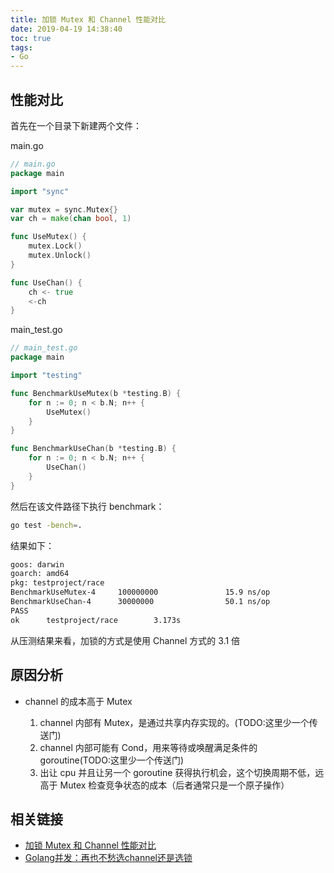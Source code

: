 ```yaml
---
title: 加锁 Mutex 和 Channel 性能对比
date: 2019-04-19 14:38:40
toc: true
tags:
- Go
---
```


## 性能对比

首先在一个目录下新建两个文件：

main.go

```go
// main.go
package main

import "sync"

var mutex = sync.Mutex{}
var ch = make(chan bool, 1)

func UseMutex() {
    mutex.Lock()
    mutex.Unlock()
}

func UseChan() {
    ch <- true
    <-ch
}
```

<!-- more -->

main_test.go

```go
// main_test.go
package main

import "testing"

func BenchmarkUseMutex(b *testing.B) {
    for n := 0; n < b.N; n++ {
        UseMutex()
    }
}

func BenchmarkUseChan(b *testing.B) {
    for n := 0; n < b.N; n++ {
        UseChan()
    }
}
```

然后在该文件路径下执行 benchmark：

```bash
go test -bench=.
```

结果如下：

```bash
goos: darwin
goarch: amd64
pkg: testproject/race
BenchmarkUseMutex-4     100000000               15.9 ns/op
BenchmarkUseChan-4      30000000                50.1 ns/op
PASS
ok      testproject/race        3.173s
```

从压测结果来看，加锁的方式是使用 Channel 方式的 3.1 倍

## 原因分析

* channel 的成本高于 Mutex

    1. channel 内部有 Mutex，是通过共享内存实现的。(TODO:这里少一个传送门)
    2. channel 内部可能有 Cond，用来等待或唤醒满足条件的 goroutine(TODO:这里少一个传送门)
    3. 出让 cpu 并且让另一个 goroutine 获得执行机会，这个切换周期不低，远高于 Mutex 检查竞争状态的成本（后者通常只是一个原子操作）

## 相关链接

* [加锁 Mutex 和 Channel 性能对比](https://www.colabug.com/278134.html)
* [Golang并发：再也不愁选channel还是选锁](http://lessisbetter.site/2019/01/14/golang-channel-and-mutex/)
